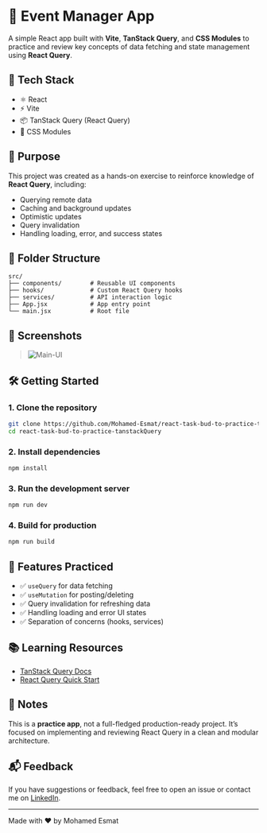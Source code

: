 # 📆 Event Manager App

A simple React app built with **Vite**, **TanStack Query**, and **CSS Modules** to practice and review key concepts of data fetching and state management using **React Query**.

## 🚀 Tech Stack

* ⚛️ React
* ⚡ Vite
* 📦 TanStack Query (React Query)
* 🎨 CSS Modules

## 🎯 Purpose

This project was created as a hands-on exercise to reinforce knowledge of **React Query**, including:

* Querying remote data
* Caching and background updates
* Optimistic updates
* Query invalidation
* Handling loading, error, and success states

## 📁 Folder Structure

```
src/
├── components/        # Reusable UI components
├── hooks/             # Custom React Query hooks
├── services/          # API interaction logic
├── App.jsx            # App entry point
└── main.jsx           # Root file
```

## 📸 Screenshots

> ![Main-UI](https://res.cloudinary.com/tawfeer/image/upload/v1748686096/visuihutkh3xxqhmovjp.png)

## 🛠️ Getting Started

### 1. Clone the repository

```bash
git clone https://github.com/Mohamed-Esmat/react-task-bud-to-practice-tanstackQuery.git
cd react-task-bud-to-practice-tanstackQuery
```

### 2. Install dependencies

```bash
npm install
```

### 3. Run the development server

```bash
npm run dev
```

### 4. Build for production

```bash
npm run build
```

## 🧪 Features Practiced

* ✅ `useQuery` for data fetching
* ✅ `useMutation` for posting/deleting
* ✅ Query invalidation for refreshing data
* ✅ Handling loading and error UI states
* ✅ Separation of concerns (hooks, services)

## 📚 Learning Resources

* [TanStack Query Docs](https://tanstack.com/query/latest)
* [React Query Quick Start](https://tanstack.com/query/latest/docs/react/quick-start)

## 📌 Notes

This is a **practice app**, not a full-fledged production-ready project. It’s focused on implementing and reviewing React Query in a clean and modular architecture.

## 📬 Feedback

If you have suggestions or feedback, feel free to open an issue or contact me on [LinkedIn](https://www.linkedin.com/in/mohamed-esmat-abdalhafiz-frontend-developer/).

---

Made with ❤️ by Mohamed Esmat
